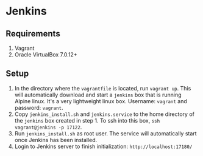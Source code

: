 # Jenkins

## Requirements
1. Vagrant
2. Oracle VirtualBox 7.0.12+

## Setup
1. In the directory where the `vagrantfile` is located, run `vagrant up`. This will automatically download and start a `jenkins` box that is running Alpine linux. It's a very lightweight linux box. Username: `vagrant` and password: `vagrant`.
2. Copy `jenkins_install.sh` and `jenkins.service` to the home directory of the `jenkins` box created in step 1. To ssh into this box, `ssh vagrant@jenkins -p 17122`.
3. Run `jenkins_install.sh` as root user. The service will automatically start once Jenkins has been installed.
4. Login to Jenkins server to finish initialization: `http://localhost:17180/`
